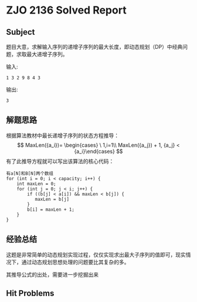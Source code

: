 # ZJO 2136 Solved Report

## Subject

题目大意，求解输入序列的递增子序列的最大长度，即动态规划（DP）中经典问题，求取最大递增子序列。

输入:
```
1 3 2 9 8 4 3
```

输出:
```
3
```

## 解题思路

根据算法教材中最长递增子序列的状态方程推导：
$$
MaxLen({a_i})= \begin{cases} \ 1,i=1\\ MaxLen({a_j}) + 1, {a_j} < {a_i}\end{cases}
$$
有了此推导方程就可以写出该算法的核心代码：

```
有a[N]和B[N]两个数组
for (int i = 0; i < capacity; i++) {
    int maxLen = 0;
    for (int j = 0; j < i; j++) {
        if ((b[j] < a[i]) && maxLen < b[j]) {
           maxLen = b[j]
        }
        b[i] = maxLen + 1;
    }
}
```



## 经验总结

这题是非常简单的动态规划实现过程，仅仅实现求出最大子序列的值即可，现实情况下，通过动态规划思想处理的问题要比其复杂的多。

其推导公式的出处，需要进一步挖掘出来



## Hit Problems

